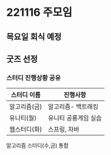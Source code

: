 # 221116 주모임

## 목요일 회식 예정

## 굿즈 선정

 ### 스터디 진행상황 공유 ###
| 스터디 이름    | 진행사항      |
|-----------|------------|
| 알고리즘(금) |알고리즘- 백트래킹  |
| 유니티(월) | 유니티 공룡게임 실습  |
| 웹스터디(화) | 스프링, 자바  |

알고리즘 스터디(수,금) 통합  




